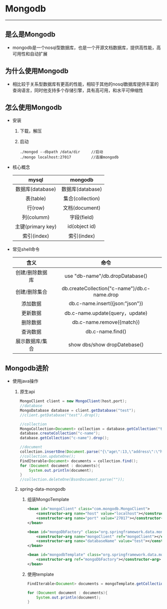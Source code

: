 # Mongodb

-------

## 是么是Mongodb

* mongodb是一个nosql型数据库，也是一个开源文档数据库，提供高性能，高可用性和自动扩展

## 为什么使用Mongodb

* 相比较于关系型数据库有更高的性能，相较于其他的nosql数据库提供丰富的查询语言，同时他支持多个存储引擎，具有高可用，和水平可伸缩性

## 怎么使用Mongodb

* 安装

  1. 下载，解压

  2. 启动

     ```shell
     ./mongod --dbpath /data/dir     //启动
     ./mongo localhost:27017         //连接mongodb
     ```

* 核心概念

  |       mysql       |     mongodb      |
  | :---------------: | :--------------: |
  | 数据库(database)  | 数据库(database) |
  |     表(table)     | 集合(collection) |
  |      行(row)      |  文档(document)  |
  |    列(columm)     |   字段(field)    |
  | 主键(primary key) |  id(object id)   |
  |    索引(index)    |   索引(index)    |

* 常见shell命令

  |      含义       |                     命令                     |
  | :-------------: | :------------------------------------------: |
  | 创建/删除数据库 |       use "db-name"/db.dropDatabase()        |
  |  创建/删除集合  | db.createCollection("c-name")/db.c-name.drop |
  |    添加数据     |       db.c-name.insert({json:"json"})        |
  |    更新数据     |       db.c-name.update(query，update)        |
  |    删除数据     |          db.c-name.remove({match})           |
  |    查询数据     |               db.c-name.find()               |
  | 展示数据库/集合 |         show dbs/show dropDatebase()         |

## Mongodb进阶

* 使用java操作

  1. 原生api

     ```java
     MongoClient client = new MongoClient(host,port);
     //database
     MongoDatabase database = client.getDatabase("test");
     //client.getDatabase("test").drop();
     
     //collection
     MongoCollection<Document> collection = database.getCollection("test");
     database.createCollection("c-name");
     database.getCollection("c-name").drop();
     
     //document
     collection.insertOne(Document.parse("{\"age\":13,\"address\":\"hz\"}"));
     //collection.updateOne();
     FindIterable<Document> documents = collection.find();
     for (Document document : documents){
         System.out.println(document);
     }
     //collection.deleteOne(BsonDocument.parse(""));
     ```

  2. spring-data-mongodb

     1. 组装MongoTemplate

        ```xml
        <bean id="mongoClient" class="com.mongodb.MongoClient">
            <constructor-arg name="host" value="localhost"></constructor-arg>
            <constructor-arg name="port" value="27017"></constructor-arg>
        </bean>
        
        <bean id="mongoDbFactory" class="org.springframework.data.mongodb.core.SimpleMongoDbFactory">
            <constructor-arg name="mongoClient" ref="mongoClient"></constructor-arg>
            <constructor-arg name="databaseName" value="test"></constructor-arg>
        </bean>
        
        <bean id="mongodbTemplate" class="org.springframework.data.mongodb.core.MongoTemplate">
            <constructor-arg ref="mongoDbFactory"></constructor-arg>
        </bean>
        ```

     2. 使用template

        ```java
        FindIterable<Document> documents = mongoTemplate.getCollection("test").find();
        
        for (Document document : documents){
            System.out.println(document);
        }
        ```

        

